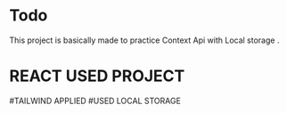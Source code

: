 # Todo
This project is basically made to practice Context Api with Local storage .


# REACT USED PROJECT
#TAILWIND APPLIED
#USED LOCAL STORAGE
